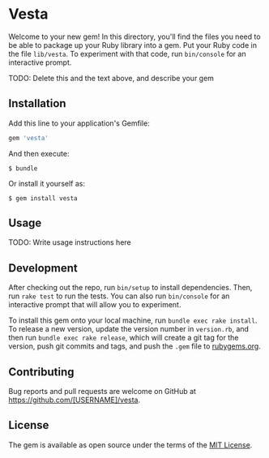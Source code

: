 # Vesta

Welcome to your new gem! In this directory, you'll find the files you need to be able to package up your Ruby library into a gem. Put your Ruby code in the file `lib/vesta`. To experiment with that code, run `bin/console` for an interactive prompt.

TODO: Delete this and the text above, and describe your gem

## Installation

Add this line to your application's Gemfile:

```ruby
gem 'vesta'
```

And then execute:

    $ bundle

Or install it yourself as:

    $ gem install vesta

## Usage

TODO: Write usage instructions here

## Development

After checking out the repo, run `bin/setup` to install dependencies. Then, run `rake test` to run the tests. You can also run `bin/console` for an interactive prompt that will allow you to experiment.

To install this gem onto your local machine, run `bundle exec rake install`. To release a new version, update the version number in `version.rb`, and then run `bundle exec rake release`, which will create a git tag for the version, push git commits and tags, and push the `.gem` file to [rubygems.org](https://rubygems.org).

## Contributing

Bug reports and pull requests are welcome on GitHub at https://github.com/[USERNAME]/vesta.


## License

The gem is available as open source under the terms of the [MIT License](http://opensource.org/licenses/MIT).

